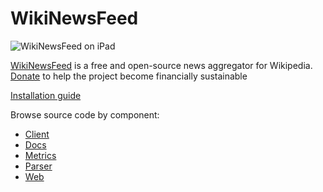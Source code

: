 # WikiNewsFeed

![WikiNewsFeed on iPad](https://i.imgur.com/wxsIwN9.jpg)

[WikiNewsFeed](https://wikinewsfeed.org) is a free and open-source news aggregator for Wikipedia. [Donate](https://wikinewsfeed.org/donate.html) to help the project become financially sustainable

[Installation guide](docs/reference/server.md)

Browse source code by component:

- [Client](./client)
- [Docs](./docs)
- [Metrics](./metrics)
- [Parser](./parser)
- [Web](./web)
